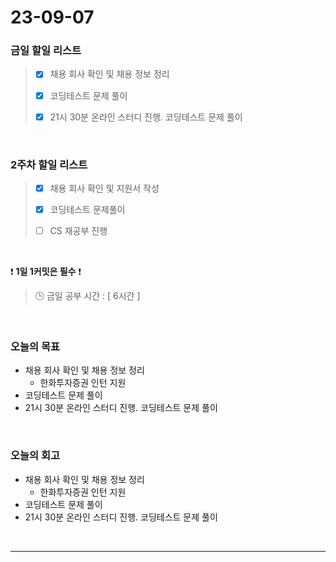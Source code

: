 # 23-09-07
### 금일 할일 리스트
> - [x]  채용 회사 확인 및 채용 정보 정리
>
> - [x]  코딩테스트 문제 풀이
>
> - [x]  21시 30분 온라인 스터디 진행. 코딩테스트 문제 풀이


<br/>

### 2주차 할일 리스트  
> - [x]  채용 회사 확인 및 지원서 작성
>
> - [x]  코딩테스트 문제풀이
>
> - [ ]  CS 재공부 진행

<br/>

❗ **1일 1커밋은 필수** ❗
> 🕒 금일 공부 시간 : [ 6시간 ]
  
<br/>

### 오늘의 목표
- 채용 회사 확인 및 채용 정보 정리
    - 한화투자증권 인턴 지원
- 코딩테스트 문제 풀이
- 21시 30분 온라인 스터디 진행. 코딩테스트 문제 풀이

<br>

### 오늘의 회고
- 채용 회사 확인 및 채용 정보 정리
    - 한화투자증권 인턴 지원
- 코딩테스트 문제 풀이
- 21시 30분 온라인 스터디 진행. 코딩테스트 문제 풀이


<br/>

------------  
